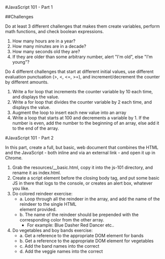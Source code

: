 #JavaScript 101 - Part 1

##Challenges

Do at least 3 different challenges that makes them create variables, perform math functions, and check boolean expressions.

1. How many hours are in a year?
2. How many minutes are in a decade?
3. How many seconds old they are?
4. If they are older than some arbitrary number, alert "I'm old", else "I'm young"?

Do 4 different challenges that start at different initial values, use different evaluation punctuation (>, <, <=, >=), and increment/decrement the counter by different amounts.

1. Write a for loop that increments the counter variable by 10 each time, and displays the value.
2. Write a for loop that divides the counter variable by 2 each time, and displays the value.
3. Augment the loop to insert each new value into an array
4. Write a loop that starts at 100 and decrements a variable by 1. If the number is even, add the number to the beginning of an array, else add it to the end of the array.

#JavaScript 101 - Part 2

In this part, create a full, but basic, web document that combines the HTML and the JavaScript - both inline and via an external link - and open it up in Chrome.

1. Grab the resources/__basic.html, copy it into the js-101 directory, and rename it as index.html.
2. Create a script element before the closing body tag, and put some basic JS in there that logs to the console, or creates an alert box, whatever you like.
3. Do colored reindeer exercise:
    - a. Loop through all the reindeer in the array, and add the 
    name of the reindeer to the single HTML <div> element provided.
    - b. The name of the reindeer should be prepended with the corresponding
    color from the other array.
         - For example:
            Blue Dasher
            Red Dancer
            etc..
4. Do vegetables and boy bands exercise:
    - a. Get a reference to the appropriate DOM element for bands
    - b. Get a reference to the appropriate DOM element for vegetables
    - c. Add the band names into the correct <div>
    - d. Add the veggie names into the correct <div>